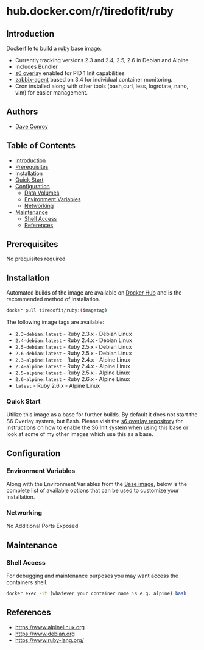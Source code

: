 # hub.docker.com/r/tiredofit/ruby

## Introduction

Dockerfile to build a [ruby](https://www.ruby-lang.org/) base image.

* Currently tracking versions 2.3 and 2.4, 2.5, 2.6 in Debian and Alpine
* Includes Bundler
* [s6 overlay](https://github.com/just-containers/s6-overlay) enabled for PID 1 Init capabilities
* [zabbix-agent](https://zabbix.org) based on 3.4 for individual container monitoring.
* Cron installed along with other tools (bash,curl, less, logrotate, nano, vim) for easier management.

## Authors

- [Dave Conroy](https://github.com/tiredofit)

## Table of Contents

- [Introduction](#introduction)
- [Prerequisites](#prerequisites)
- [Installation](#installation)
- [Quick Start](#quick-start)
- [Configuration](#configuration)
    - [Data Volumes](#data-volumes)
    - [Environment Variables](#environmentvariables)   
    - [Networking](#networking)
- [Maintenance](#maintenance)
    - [Shell Access](#shell-access)
   - [References](#references)

## Prerequisites

No prequisites required

## Installation

Automated builds of the image are available on [Docker Hub](https://hub.docker.com/tiredofit/ruby) and 
is the recommended method of installation.


```bash
docker pull tiredofit/ruby:(imagetag)
```

The following image tags are available:

* `2.3-debian:latest` - Ruby 2.3.x - Debian Linux
* `2.4-debian:latest` - Ruby 2.4.x - Debian Linux
* `2.5-debian:latest` - Ruby 2.5.x - Debian Linux
* `2.6-debian:latest` - Ruby 2.5.x - Debian Linux
* `2.3-alpine:latest` - Ruby 2.4.x - Alpine Linux
* `2.4-alpine:latest` - Ruby 2.4.x - Alpine Linux
* `2.5-alpine:latest` - Ruby 2.5.x - Alpine Linux
* `2.6-alpine:latest` - Ruby 2.6.x - Alpine Linux
* `latest` - Ruby 2.6.x - Alpine Linux


### Quick Start

Utilize this image as a base for further builds. By default it does not start the S6 Overlay system, but 
Bash. Please visit the [s6 overlay repository](https://github.com/just-containers/s6-overlay) for 
instructions on how to enable the S6 Init system when using this base or look at some of my other images 
which use this as a base.

## Configuration

### Environment Variables

Along with the Environment Variables from the [Base image](https://hub.docker.com/r/tiredofit/debian), below is the complete list of available options that can be used to customize your installation.

### Networking

No Additional Ports Exposed


## Maintenance
### Shell Access

For debugging and maintenance purposes you may want access the containers shell. 

```bash
docker exec -it (whatever your container name is e.g. alpine) bash
```

## References

* https://www.alpinelinux.org
* https://www.debian.org
* https://www.ruby-lang.org/
